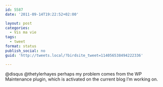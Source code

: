 ```yaml
---
id: 5587
date: '2011-09-14T19:22:52+02:00'

layout: post
categories:
  - Vis ma vie
tags:
  - tweet
format: status
publish_social: no
guid: 'http://tweets.local/?birdsite_tweet=114056538494222336'

---
```


@disqus @thetylerhayes perhaps my problem comes from the WP Maintenance plugin, which is activated on the current blog I’m working on.